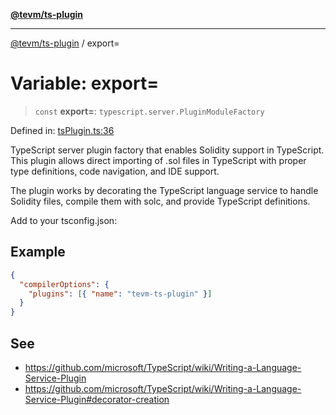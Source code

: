 [**@tevm/ts-plugin**](../README.md)

***

[@tevm/ts-plugin](../globals.md) / export=

# Variable: export=

> `const` **export=**: `typescript.server.PluginModuleFactory`

Defined in: [tsPlugin.ts:36](https://github.com/evmts/tevm-monorepo/blob/main/lsp/ts-plugin/src/tsPlugin.ts#L36)

TypeScript server plugin factory that enables Solidity support in TypeScript.
This plugin allows direct importing of .sol files in TypeScript with proper
type definitions, code navigation, and IDE support.

The plugin works by decorating the TypeScript language service to handle
Solidity files, compile them with solc, and provide TypeScript definitions.

Add to your tsconfig.json:

## Example

```json
{
  "compilerOptions": {
    "plugins": [{ "name": "tevm-ts-plugin" }]
  }
}
```

## See

 - https://github.com/microsoft/TypeScript/wiki/Writing-a-Language-Service-Plugin
 - https://github.com/microsoft/TypeScript/wiki/Writing-a-Language-Service-Plugin#decorator-creation
